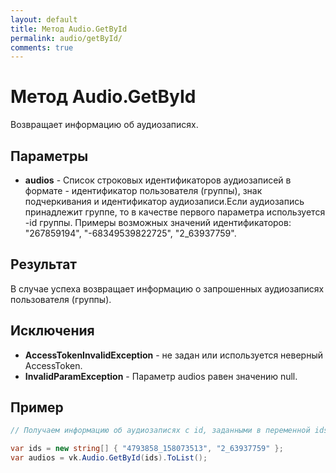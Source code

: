 ```yaml
---
layout: default
title: Метод Audio.GetById
permalink: audio/getById/
comments: true
---
```

# Метод Audio.GetById
Возвращает информацию об аудиозаписях.

## Параметры
+ **audios** - Список строковых идентификаторов аудиозаписей в формате - идентификатор пользователя (группы), знак подчеркивания и идентификатор аудиозаписи.Если аудиозапись принадлежит группе, то в качестве первого параметра используется -id группы. Примеры возможных значений идентификаторов: "267859194", "-68349539822725", "2_63937759".

## Результат
В случае успеха возвращает информацию о запрошенных аудиозаписях пользователя (группы).

## Исключения
+ **AccessTokenInvalidException** - не задан или используется неверный AccessToken.
+ **InvalidParamException** - Параметр audios равен значению null.

## Пример
```csharp
// Получаем информацию об аудиозаписях с id, заданными в переменной ids.

var ids = new string[] { "4793858_158073513", "2_63937759" };
var audios = vk.Audio.GetById(ids).ToList();
```